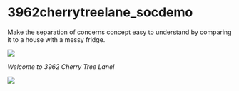# 3962cherrytreelane_socdemo
Make the separation of concerns concept easy to understand by comparing it to a house with a messy fridge.

![](http://www.simpleimageresizer.com/_uploads/photos/7ea0af84/welcome-mat_50.jpg)

*Welcome to 3962 Cherry Tree Lane!*

![](https://thebojansblog.files.wordpress.com/2018/04/separation-of-concerns-feb-2013.png)
